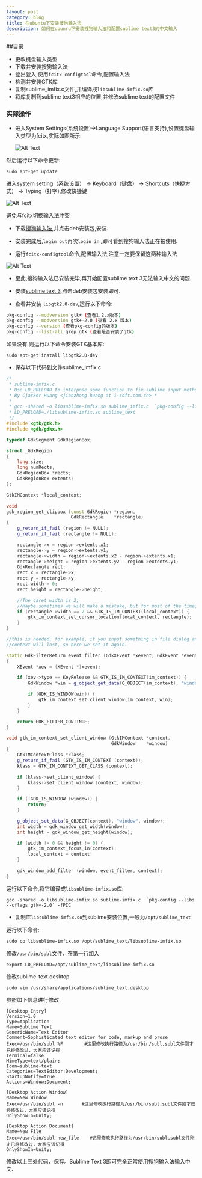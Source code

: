 ```yaml
---
layout: post
category: blog
title: 在ubuntu下安装搜狗输入法
description: 如何在ubunru下安装搜狗输入法和配置sublime text3的中文输入
---
```


##目录

* 更改键盘输入类型
* 下载并安装搜狗输入法
* 登出登入,使用`fcitx-configtool`命令,配置输入法
* 检测并安装GTK库
* 复制sublime_imfix.c文件,并编译成`libsublime-imfix.so`库
* 将库复制到sublime text3相应的位置,并修改sublime text的配置文件

### 实际操作

* 进入System Settings(系统设置)->Language Support(语言支持),设置键盘输入类型为fcitx,实际如图所示:
  
  ![Alt Text](/images/suogouinput_01.png)

然后运行以下命令更新:

	sudo apt-get update

进入system setting（系统设置） -> Keyboard（键盘） -> Shortcuts（快捷方式） -> Typing（打字),修改快捷键

![Alt Text](/images/suogouinput_02.png)

避免与fcitx切换输入法冲突

* 下载[搜狗输入法](http://pinyin.sogou.com/linux/?r=pinyin),并点击deb安装包,安装.

* 安装完成后,`login out`再次`login in` ,即可看到搜狗输入法正在被使用.

* 运行`fcitx-configtool`命令,配置输入法,注意一定要保留这两种输入法

 ![Alt Text](/images/suogouinput_02.png)

* 至此,搜狗输入法已安装完毕,再开始配置sublime text 3无法输入中文的问题.
 
* 安装[sublime text 3](https://www.sublimetext.com/3),点击deb安装包安装即可.
 
* 查看并安装 `libgtk2.0-dev`,运行以下命令:

```sh
pkg-config --modversion gtk+ (查看1.2.x版本)
pkg-config --modversion gtk+-2.0 (查看 2.x 版本)
pkg-config --version (查看pkg-config的版本)
pkg-config --list-all grep gtk (查看是否安装了gtk)
```

如果没有,则运行以下命令安装GTK基本库:  

	sudo apt-get install libgtk2.0-dev

 * 保存以下代码到文件sublime_imfix.c

```cpp
/*
 * sublime-imfix.c
 * Use LD_PRELOAD to interpose some function to fix sublime input method support for linux.
 * By Cjacker Huang <jianzhong.huang at i-soft.com.cn> *
 *
 * gcc -shared -o libsublime-imfix.so sublime_imfix.c  `pkg-config --libs --cflags gtk+-2.0` -fPIC
 * LD_PRELOAD=./libsublime-imfix.so sublime_text
 */
#include <gtk/gtk.h>
#include <gdk/gdkx.h>

typedef GdkSegment GdkRegionBox;

struct _GdkRegion
{
    long size;
    long numRects;
    GdkRegionBox *rects;
    GdkRegionBox extents;
};

GtkIMContext *local_context;

void
gdk_region_get_clipbox (const GdkRegion *region,
                        GdkRectangle    *rectangle)
{
    g_return_if_fail (region != NULL);
    g_return_if_fail (rectangle != NULL);

    rectangle->x = region->extents.x1;
    rectangle->y = region->extents.y1;
    rectangle->width = region->extents.x2 - region->extents.x1;
    rectangle->height = region->extents.y2 - region->extents.y1;
    GdkRectangle rect;
    rect.x = rectangle->x;
    rect.y = rectangle->y;
    rect.width = 0;
    rect.height = rectangle->height;

    //The caret width is 2;
    //Maybe sometimes we will make a mistake, but for most of the time, it should be the caret.
    if (rectangle->width == 2 && GTK_IS_IM_CONTEXT(local_context)) {
        gtk_im_context_set_cursor_location(local_context, rectangle);
    }
}

//this is needed, for example, if you input something in file dialog and return back the edit area
//context will lost, so here we set it again.

static GdkFilterReturn event_filter (GdkXEvent *xevent, GdkEvent *event, gpointer im_context)
{
    XEvent *xev = (XEvent *)xevent;

    if (xev->type == KeyRelease && GTK_IS_IM_CONTEXT(im_context)) {
        GdkWindow *win = g_object_get_data(G_OBJECT(im_context), "window");

        if (GDK_IS_WINDOW(win)) {
            gtk_im_context_set_client_window(im_context, win);
        }
    }

    return GDK_FILTER_CONTINUE;
}

void gtk_im_context_set_client_window (GtkIMContext *context,
                                       GdkWindow    *window)
{
    GtkIMContextClass *klass;
    g_return_if_fail (GTK_IS_IM_CONTEXT (context));
    klass = GTK_IM_CONTEXT_GET_CLASS (context);

    if (klass->set_client_window) {
        klass->set_client_window (context, window);
    }

    if (!GDK_IS_WINDOW (window)) {
        return;
    }

    g_object_set_data(G_OBJECT(context), "window", window);
    int width = gdk_window_get_width(window);
    int height = gdk_window_get_height(window);

    if (width != 0 && height != 0) {
        gtk_im_context_focus_in(context);
        local_context = context;
    }

    gdk_window_add_filter (window, event_filter, context);
}
```

运行以下命令,将它编译成`libsublime-imfix.so`库:  

	gcc -shared -o libsublime-imfix.so sublime-imfix.c  `pkg-config --libs --cflags gtk+-2.0` -fPIC

* 复制库`libsublime-imfix.so`到sublime安装位置,一般为`/opt/sublime_text`

运行以下命令:

	sudo cp libsublime-imfix.so /opt/sublime_text/libsublime-imfix.so

修改`/usr/bin/subl`文件，在第一行加入

	export LD_PRELOAD=/opt/sublime_text/libsublime-imfix.so

修改sublime-text.desktop

	sudo vim /usr/share/applications/sublime_text.desktop

参照如下信息进行修改

	[Desktop Entry]
	Version=1.0
	Type=Application
	Name=Sublime Text
	GenericName=Text Editor
	Comment=Sophisticated text editor for code, markup and prose
	Exec=/usr/bin/subl %F        #这里修改执行路径为/usr/bin/subl,subl文件刚才已经修改过，大家应该记得
	Terminal=false
	MimeType=text/plain;        
	Icon=sublime-text
	Categories=TextEditor;Development;
	StartupNotify=true
	Actions=Window;Document;

	[Desktop Action Window]
	Name=New Window
	Exec=/usr/bin/subl -n       #这里修改执行路径为/usr/bin/subl,subl文件刚才已经修改过，大家应该记得
	OnlyShowIn=Unity;

	[Desktop Action Document]
	Name=New File
	Exec=/usr/bin/subl new_file    #这里修改执行路径为/usr/bin/subl,subl文件刚才已经修改过，大家应该记得
	OnlyShowIn=Unity;

修改以上三处代码，保存。Sublime Text 3即可完全正常使用搜狗输入法输入中文.